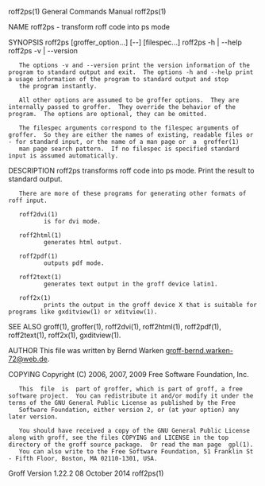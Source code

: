 roff2ps(1)                                                                                 General Commands Manual                                                                                 roff2ps(1)



NAME
       roff2ps - transform roff code into ps mode

SYNOPSIS
       roff2ps [groffer_option...] [--] [filespec...]
       roff2ps -h | --help
       roff2ps -v | --version

       The options -v and --version print the version information of the program to standard output and exit.  The options -h and --help print a usage information of the program to standard output and stop
       the program instantly.

       All other options are assumed to be groffer options.  They are internally passed to groffer.  They override the behavior of the program.  The options are optional, they can be omitted.

       The filespec arguments correspond to the filespec arguments of groffer.  So they are either the names of existing, readable files or - for standard input, or the name of a man page or  a  groffer(1)
       man page search pattern.  If no filespec is specified standard input is assumed automatically.

DESCRIPTION
       roff2ps transforms roff code into ps mode.  Print the result to standard output.

       There are more of these programs for generating other formats of roff input.

       roff2dvi(1)
              is for dvi mode.

       roff2html(1)
              generates html output.

       roff2pdf(1)
              outputs pdf mode.

       roff2text(1)
              generates text output in the groff device latin1.

       roff2x(1)
              prints the output in the groff device X that is suitable for programs like gxditview(1) or xditview(1).

SEE ALSO
       groff(1), groffer(1), roff2dvi(1), roff2html(1), roff2pdf(1), roff2text(1), roff2x(1), gxditview(1).

AUTHOR
       This file was written by Bernd Warken <groff-bernd.warken-72@web.de>.

COPYING
       Copyright (C) 2006, 2007, 2009 Free Software Foundation, Inc.

       This  file  is  part of groffer, which is part of groff, a free software project.  You can redistribute it and/or modify it under the terms of the GNU General Public License as published by the Free
       Software Foundation, either version 2, or (at your option) any later version.

       You should have received a copy of the GNU General Public License along with groff, see the files COPYING and LICENSE in the top directory of the groff source package.  Or read the man page  gpl(1).
       You can also write to the Free Software Foundation, 51 Franklin St - Fifth Floor, Boston, MA 02110-1301, USA.



Groff Version 1.22.2                                                                           08 October 2014                                                                                     roff2ps(1)
